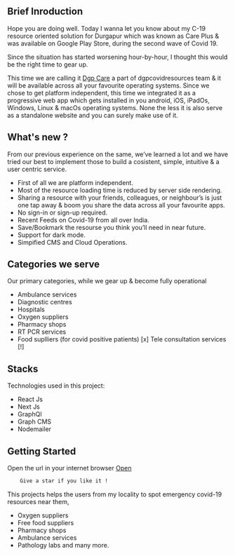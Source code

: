 ## Brief Inroduction

Hope you are doing well. Today I wanna let you know about my C-19 resource oriented solution for Durgapur which was known as Care Plus & was available on Google Play Store, during the second wave of Covid 19.

Since the situation has started worsening hour-by-hour, I thought this would be the right time to gear up.

This time we are calling it [Dgp Care]('https://dgpcare.vercel.app') a part of dgpcovidresources team & it will be available across all your favourite operating systems. Since we chose to get platform independent, this time we integrated it as a progressive web app which gets installed in you android, iOS, iPadOs, Windows, Linux & macOs operating systems. None the less it is also serve as a standalone website and you can surely make use of it.

## What's new ?

From our previous experience on the same, we’ve learned a lot and we have tried our best to implement those to build a cosistent, simple, intuitive & a user centric service.

- First of all we are platform independent.
- Most of the resource loading time is reduced by server side rendering.
- Sharing a resource with your friends, colleagues, or neighbour’s is just one tap away & boom you share the data across all your favourite apps.
- No sign-in or sign-up required.
- Recent Feeds on Covid-19 from all over India.
- Save/Bookmark the resourse you think you’ll need in near future.
- Support for dark mode.
- Simpified CMS and Cloud Operations.

## Categories we serve

Our primary categories, while we gear up & become fully operational

- Ambulance services
- Diagnostic centres
- Hospitals
- Oxygen suppliers
- Pharmacy shops
- RT PCR services
- Food suplliers (for covid positive patients)
  [x] Tele consultation services [!]

## Stacks

Technologies used in this project:

- React Js
- Next Js
- GraphQl
- Graph CMS
- Nodemailer

## Getting Started

Open the url in your internet browser [Open](https://dgpcare.vercel.app)

```bash
    Give a star if you like it !
```

This projects helps the users from my locality to spot emergency covid-19 resources near them,

- Oxygen suppliers
- Free food suppliers
- Pharmacy shops
- Ambulance services
- Pathology labs and many more.
